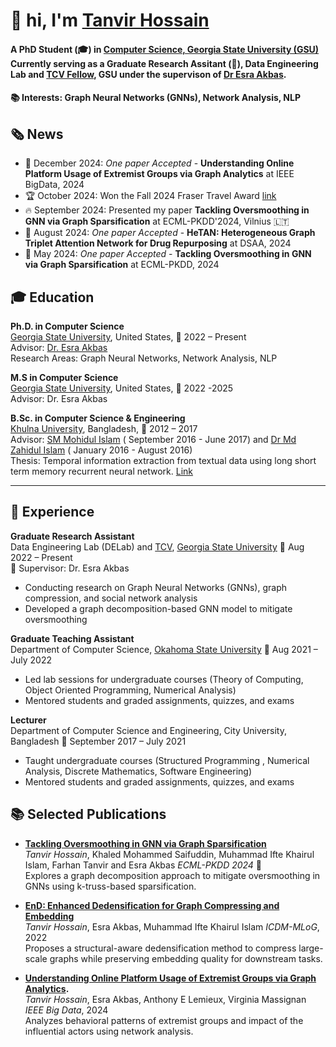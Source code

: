 # 👋 hi, I'm [Tanvir Hossain](https://scholar.google.com/citations?hl=en&user=W8UVJmsAAAAJ)

####  A **PhD Student** (🎓) in [Computer Science, Georgia State University (GSU)](https://csds.gsu.edu/) Currently serving as a  **Graduate Research Assitant** (🔬), Data Engineering Lab and [TCV Fellow](https://tcv.gsu.edu/), GSU  under the supervison of [Dr Esra Akbas](https://cas.gsu.edu/profile/esra-akbas/). 
#### 📚 **Interests**: Graph Neural Networks (GNNs), Network Analysis, NLP

## 🗞️ News

- 🎉 December 2024: _One paper Accepted_ - **Understanding Online Platform Usage of Extremist Groups via Graph Analytics** at IEEE BigData, 2024
- 🏆 October 2024: Won the Fall 2024 Fraser Travel Award [link](https://csds.gsu.edu/2024/10/29/fall-2024-fraser-travel-award-winners-announced/)
- 🔥 September 2024: Presented my paper **Tackling Oversmoothing in GNN via Graph Sparsification** at ECML-PKDD'2024, Vilnius 🇱🇹
- 🎉 August 2024:  _One paper Accepted_  - **HeTAN: Heterogeneous Graph Triplet Attention Network for Drug Repurposing** at DSAA, 2024
- 🎉 May 2024:  _One paper Accepted_  - **Tackling Oversmoothing in GNN via Graph Sparsification** at ECML-PKDD, 2024


## 🎓 Education

**Ph.D. in Computer Science**  
[Georgia State University](https://www.gsu.edu/), United States, 📅 2022 – Present  
Advisor: [Dr. Esra Akbas](https://scholar.google.com/citations?user=jlN9gEYAAAAJ&hl=en)  
Research Areas: Graph Neural Networks, Network Analysis, NLP

**M.S in Computer Science**  
[Georgia State University](https://www.gsu.edu/), United States, 📅 2022 -2025  
Advisor: Dr. Esra Akbas

**B.Sc. in Computer Science & Engineering**  
[Khulna University](https://ku.ac.bd/), Bangladesh, 📅 2012 – 2017   
Advisor: [SM Mohidul Islam](https://scholar.google.com/citations?user=Y-Hw7KUAAAAJ&hl=en) ( September 2016 - June 2017) and [Dr Md Zahidul Islam](https://scholar.google.com/citations?view_op=list_works&hl=en&hl=en&user=WpBYmZgAAAAJ) ( January 2016 - August 2016)  
Thesis: Temporal information extraction from textual data using long short term memory recurrent neural network. [Link](https://www.researchgate.net/profile/Tanvir-Hossain-17/publication/345742017_Temporal_Information_Extraction_from_Textual_Data_using_Long_Short-term_Memory_Recurrent_Neural_Network/links/5fac38cfa6fdcc9389aae524/Temporal-Information-Extraction-from-Textual-Data-using-Long-Short-term-Memory-Recurrent-Neural-Network.pdf)

---

## 💼 Experience

**Graduate Research Assistant**  
Data Engineering Lab (DELab) and [TCV](https://tcv.gsu.edu/), [Georgia State University](https://www.gsu.edu/) 📅 Aug 2022 – Present    
🔬 Supervisor: Dr. Esra Akbas  
- Conducting research on Graph Neural Networks (GNNs), graph compression, and social network analysis  
- Developed a graph decomposition-based GNN model to mitigate oversmoothing  


**Graduate Teaching Assistant**  
Department of Computer Science, [Okahoma State University](https://cas.okstate.edu/computer_science/) 
📅 Aug 2021 – July 2022  
- Led lab sessions for undergraduate courses (Theory of Computing, Object Oriented Programming, Numerical Analysis)  
- Mentored students and graded assignments, quizzes, and exams

**Lecturer**  
Department of Computer Science and Engineering, City University, Bangladesh 
📅 September 2017 – July 2021  
- Taught undergraduate courses (Structured Programming , Numerical Analysis, Discrete Mathematics, Software Engineering)  
- Mentored students and graded assignments, quizzes, and exams

## 📚 Selected Publications

- **[Tackling Oversmoothing in GNN via Graph Sparsification](https://doi.org/10.1007/978-3-031-70371-3_10)**  
  *Tanvir Hossain*, Khaled Mohammed Saifuddin, Muhammad Ifte Khairul Islam, Farhan Tanvir and Esra Akbas
  *ECML-PKDD 2024* 🎉  
  Explores a graph decomposition approach to mitigate oversmoothing in GNNs using k-truss-based sparsification.

- **[EnD: Enhanced Dedensification for Graph Compressing and Embedding](10.1109/ICDMW58026.2022.00092)**  
  *Tanvir Hossain*, Esra Akbas, Muhammad Ifte Khairul Islam
  *ICDM-MLoG*, 2022  
  Proposes a structural-aware dedensification method to compress large-scale graphs while preserving embedding quality for downstream tasks.

- **[Understanding Online Platform Usage of Extremist Groups via Graph Analytics](https://ieeexplore.ieee.org/abstract/document/10825898).**  
  *Tanvir Hossain*, Esra Akbas, Anthony E Lemieux, Virginia Massignan
  *IEEE Big Data*, 2024  
  Analyzes behavioral patterns of extremist groups and impact of the influential actors using network analysis.

<!--
**TanvirKu/TanvirKu** is a ✨ _special_ ✨ repository because its `README.md` (this file) appears on your GitHub profile.

Here are some ideas to get you started:

- 🔭 I’m currently working on ...
- 🌱 I’m currently learning ...
- 👯 I’m looking to collaborate on ...
- 🤔 I’m looking for help with ...
- 💬 Ask me about ...
- 📫 How to reach me: ...
- 😄 Pronouns: ...
- ⚡ Fun fact: ...
-->

